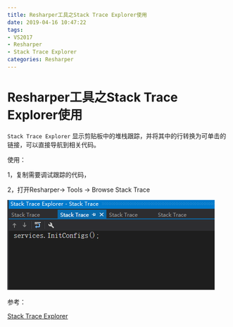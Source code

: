 ```yaml
---
title: Resharper工具之Stack Trace Explorer使用
date: 2019-04-16 10:47:22
tags:
- VS2017
- Resharper
- Stack Trace Explorer
categories: Resharper
---
```

# Resharper工具之Stack Trace Explorer使用

`Stack Trace Explorer` 显示剪贴板中的堆栈跟踪，并将其中的行转换为可单击的链接，可以直接导航到相关代码。

使用：

1，复制需要调试跟踪的代码，

2，打开Resharper-> Tools -> Browse Stack Trace

![微信截图_20190416105942.png](/img/微信截图_20190416105942.png)

参考：

[Stack Trace Explorer](https://www.jetbrains.com/help/resharper/Reference__Windows__Stack_Trace_Explorer.html)